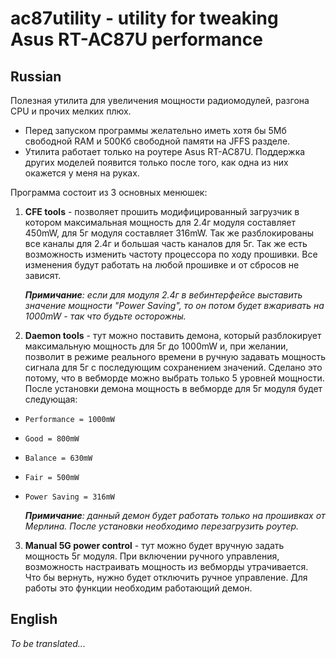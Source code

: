 # ac87utility - utility for tweaking Asus RT-AC87U performance
## Russian
Полезная утилита для увеличения мощности радиомодулей, разгона CPU и прочих мелких плюх.

* Перед запуском программы желательно иметь хотя бы 5Мб свободной RAM и 500Кб свободной памяти на JFFS разделе.
* Утилита работает только на роутере Asus RT-AC87U. Поддержка других моделей появится только после того, как одна из них окажется у меня на руках.

Программа состоит из 3 основных менюшек:
  1.  **CFE tools** - позволяет прошить модифицированный загрузчик в котором максимальная мощность для 2.4г модуля составляет 450mW, для 5г модуля составляет 316mW. Так же разблокированы все каналы для 2.4г и большая часть каналов для 5г. Так же есть возможность изменить частоту процессора по ходу прошивки. Все изменения будут работать на любой прошивке и от сбросов не зависят.
  
      _**Примичание**: если для модуля 2.4г в вебинтерфейсе выставить значение мощности "Power Saving", то он потом будет вжаривать на 1000mW - так что будьте осторожны._

  2. **Daemon tools** - тут можно поставить демона, который разблокирует максимальную мощность для 5г до 1000mW и, при желании, позволит в режиме реального времени в ручную задавать мощность сигнала для 5г с последующим сохранением значений. Сделано это потому, что в вебморде можно выбрать только 5 уровней мощности. После установки демона мощность в вебморде для 5г модуля будет следующая:
  * `Performance = 1000mW`
  * `Good = 800mW`
  * `Balance = 630mW`
  * `Fair = 500mW`
  * `Power Saving = 316mW`

    _**Примичание**: данный демон будет работать только на прошивках от Мерлина. После установки необходимо перезагрузить роутер._

  3. **Manual 5G power control** - тут можно будет вручную задать мощность 5г модуля. При включении ручного управления, возможность настраивать мощность из вебморды утрачивается. Что бы вернуть, нужно будет отключить ручное управление. Для работы это функции необходим работающий демон.
  
## English

*To be translated...*
